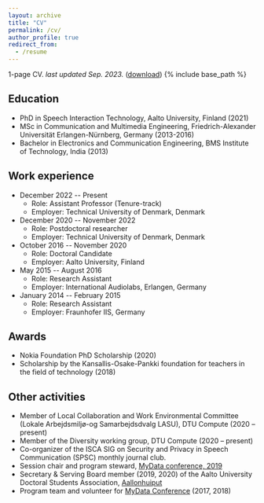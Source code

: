 ```yaml
---
layout: archive
title: "CV"
permalink: /cv/
author_profile: true
redirect_from:
  - /resume
---
```

1-page CV. _last updated Sep. 2023._ ([download](files/CV_1pager_sneha.pdf))
{% include base_path %}

Education
---
* PhD in Speech Interaction Technology, Aalto University, Finland (2021)
* MSc in Communication and Multimedia Engineering, Friedrich-Alexander Universität Erlangen-Nürnberg, Germany (2013-2016) 
* Bachelor in Electronics and Communication Engineering, BMS Institute of Technology, India (2013) 

Work experience
---
* December 2022 -- Present
	* Role: Assistant Professor (Tenure-track)
	* Employer: Technical University of Denmark, Denmark
* December 2020 -- November 2022
	* Role: Postdoctoral researcher
	* Employer: Technical University of Denmark, Denmark
* October 2016 -- November 2020
	* Role: Doctoral Candidate
	* Employer: Aalto University, Finland
* May 2015 -- August 2016
	* Role: Research Assistant
	* Employer: International Audiolabs, Erlangen, Germany
* January 2014 -- February 2015
	* Role: Research Assistant
	* Employer: Fraunhofer IIS, Germany
 

Awards
---
* Nokia Foundation PhD Scholarship (2020)
* Scholarship by the Kansallis-Osake-Pankki foundation for teachers in the field of technology (2018)

Other activities
---
* Member of Local Collaboration and Work Environmental Committee (Lokale Arbejdsmiljø-og Samarbejdsdvalg LASU), DTU Compute (2020 – present)
* Member of the Diversity working group, DTU Compute (2020 – present)
* Co-organizer of the ISCA SIG on Security and Privacy in Speech Communication (SPSC) monthly journal club.
* Session chair and program steward, [MyData conference, 2019](https://mydata2019.org/)
* Secretary & Serving Board member (2019, 2020) of the Aalto University Doctoral Students Association, [Aallonhuiput](https://www.aallonhuiput.fi/)
* Program team and volunteer for [MyData Conference](https://mydata2018.org/) (2017, 2018)


